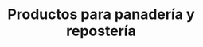 ---
title: "Productos para panadería y repostería"
url: /valladolid/productos-para-panaderia-y-reposteria/
shop: Allgemein
---